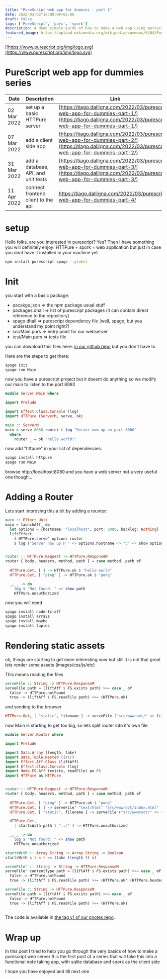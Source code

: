 ```yaml
---
title: "PureScript web app for dummies - part 1"
date: 2022-03-02T18:00:00+02:00
draft: false
tags: ['PureScript', 'purs', 'spork']
description: A dead simple guide of how to make a web app using purescript
featured_image: https://upload.wikimedia.org/wikipedia/commons/6/64/PureScript_Logo.png
---
```


![https://www.purescript.org/img/logo.svg](https://www.purescript.org/img/logo.svg)

# PureScript web app for dummies series
| Date | Description | Link |
|------|-------------|------|
| 02 Mar 2022 | set up a basic HTTPure server | [https://tiago.dalligna.com/2022/03/purescript-web-app-for-dummies-part-1/](https://tiago.dalligna.com/2022/03/purescript-web-app-for-dummies-part-1/) |
| 07 Mar 2022 | add a client side app | [https://tiago.dalligna.com/2022/03/purescript-web-app-for-dummies-part-2/](https://tiago.dalligna.com/2022/03/purescript-web-app-for-dummies-part-2/) |
| 31 Mar 2022 | add a database, API, and unit tests | [https://tiago.dalligna.com/2022/03/purescript-web-app-for-dummies-part-3/](https://tiago.dalligna.com/2022/03/purescript-web-app-for-dummies-part-3/) |
| 11 Apr 2022 | connect frontend client to the api  | <https://tiago.dalligna.com/2022/03/purescript-web-app-for-dummies-part-4/> |

# setup

Hello folks, are you interested in purescript?
Yes?
Then I have something you will definitely enjoy: HTTPure + spork = web application
but just in case you dont have it installed in your machine yet

```bash
npm install purescript spago --global
```

# Init

you start with a basic package:
- pacakge.json => the npm package usual stuff
- packages.dhall => list of purescript packages (it can contain direct reference to the repository)
- spago.dhall => purescript dependency file (well, spago, but you understand my point right?)
- src/Main.purs => entry point for our webserver
- test/Main.purs => tests file

you can download this files here: [in our github repo](https://github.com/pnorco/pnotes/tree/256f5671f9cc3618201087b3dbebd8341d6f9730)
but you don't have to.

Here are the steps to get there:

```bash
spago init
spago run Main
```

now you have a purescript project
but it doesnt do anything
so we modify our main to listen to the port 8080

```haskell
module Server.Main where

import Prelude

import Effect.Class.Console (log)
import HTTPure (ServerM, serve, ok)

main :: ServerM
main = serve 8080 router $ log "Server now up on port 8080"
  where
    router _ = ok "hello world!"
```

now add   "httpure" in your list of dependencies:

```bash
spago install httpure
spago run Main
```

browse http://localhost:8080 and you have a web server
not a very useful one though...

# Adding a Router

Lets start improving this a bit by adding a rounter:

```haskell
main :: Effect Unit 
main = launchAff_ do
  let options = {hostname: "localhost", port: 8080, backlog: Nothing}
  liftEffect 
    $ HTTPure.serve' options router
    $ log ("Server now up @ " <> options.hostname <> ":" <> show options.port)


router :: HTTPure.Request -> HTTPure.ResponseM
router { body, headers, method, path } = case method, path of
  
  HTTPure.Get, [ ] -> HTTPure.ok $ "hello world"
  HTTPure.Get, [ "ping" ] -> HTTPure.ok $ "pong"

  _, _ -> do
    log $ "Not found: " <> show path
    HTTPure.unauthorized
```

now you will need 
```bash
spago install node-fs-aff
spago install arrays
spago install maybe
spago install tuples
```

# Rendering static assets

ok, things are starting to get more interesting now
but still it is not that great
lets render some assets (images/css/js/etc)

This means reading the files

```haskell
serveFile :: String -> HTTPure.ResponseM
serveFile path = (liftAff $ FS.exists path) >>= case _ of
  false -> HTTPure.notFound
  true -> (liftAff $ FS.readFile path) >>= (HTTPure.ok)
```

and sending to the browser
```haskell
HTTPure.Get, [ "static", filename ] -> serveFile ("src/wwwroot/" <> filename)
```


now Main is starting to get too big, so lets split router into it's own file

```haskell
module Server.Router where

import Prelude

import Data.Array (length, take)
import Data.Tuple.Nested ((/\))
import Effect.Aff.Class (liftAff)
import Effect.Class.Console (log)
import Node.FS.Aff (exists, readFile) as FS
import HTTPure as HTTPure


router :: HTTPure.Request -> HTTPure.ResponseM
router { body, headers, method, path } = case method, path of
  
  HTTPure.Get, [ "ping" ] -> HTTPure.ok $ "pong"
  HTTPure.Get, [ ] -> serveFile' "text/html" "src/wwwroot/index.html"
  HTTPure.Get, [ "static", filename ] -> serveFile ("src/wwwroot/" <> filename)

  HTTPure.Get, _ 
    | startsWith path [ "../" ] -> HTTPure.unauthorized

  _, _ -> do
    log $ "Not found: " <> show path
    HTTPure.unauthorized

startsWith :: Array String -> Array String -> Boolean
startsWith s t = t == (take (length t) s)

serveFile' :: String -> String -> HTTPure.ResponseM
serveFile' contentType path = (liftAff $ FS.exists path) >>= case _ of
  false -> HTTPure.notFound
  true -> (liftAff $ FS.readFile path) >>= (HTTPure.ok' (HTTPure.headers [ "Content-Type" /\ contentType ]))

serveFile :: String -> HTTPure.ResponseM
serveFile path = (liftAff $ FS.exists path) >>= case _ of
  false -> HTTPure.notFound
  true -> (liftAff $ FS.readFile path) >>= (HTTPure.ok)
  
```

The code is available in [the tag v1 of our pnotes repo](https://github.com/pnorco/pnotes/releases/tag/v1).

# Wrap up

In this post I tried to help you go through the very basics of how to make a purescript web server 
It is the first post of a series that will take this into a functional note taking app, with sqlite database and spork as the client side

I hope you have enjoyed and till next one

